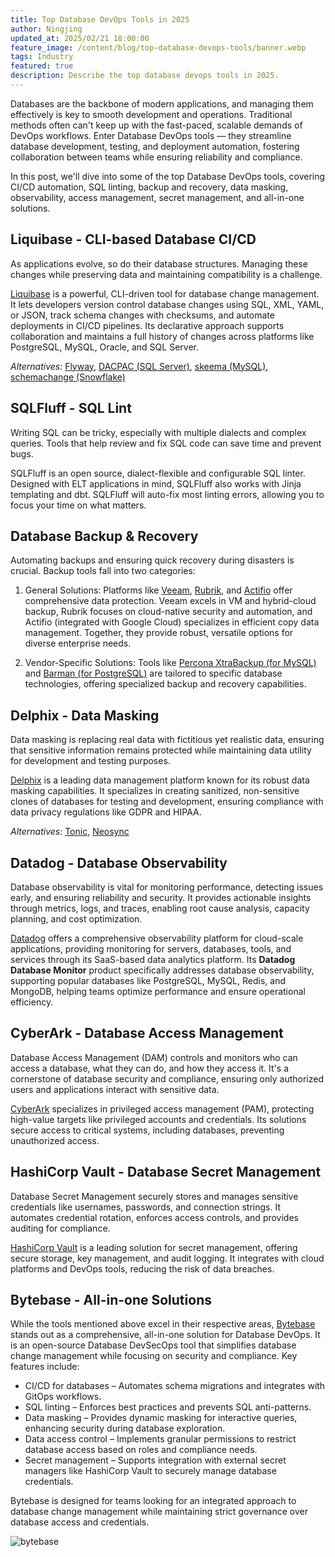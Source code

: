 ```yaml
---
title: Top Database DevOps Tools in 2025
author: Ningjing
updated_at: 2025/02/21 18:00:00
feature_image: /content/blog/top-database-devops-tools/banner.webp
tags: Industry
featured: true
description: Describe the top database devops tools in 2025.
---
```


Databases are the backbone of modern applications, and managing them effectively is key to smooth development and operations. Traditional methods often can't keep up with the fast-paced, scalable demands of DevOps workflows. Enter Database DevOps tools — they streamline database development, testing, and deployment automation, fostering collaboration between teams while ensuring reliability and compliance.

In this post, we'll dive into some of the top Database DevOps tools, covering CI/CD automation, SQL linting, backup and recovery, data masking, observability, access management, secret management, and all-in-one solutions.


## Liquibase - CLI-based Database CI/CD

As applications evolve, so do their database structures. Managing these changes while preserving data and maintaining compatibility is a challenge.

[Liquibase](https://www.liquibase.com/) is a powerful, CLI-driven tool for database change management. It lets developers version control database changes using SQL, XML, YAML, or JSON, track schema changes with checksums, and automate deployments in CI/CD pipelines. Its declarative approach supports collaboration and maintains a full history of changes across platforms like PostgreSQL, MySQL, Oracle, and SQL Server.

_Alternatives:_ [Flyway](https://flywaydb.org/), [DACPAC (SQL Server)](https://learn.microsoft.com/en-us/sql/relational-databases/data-tier-applications/data-tier-application-overview?view=sql-server-ver16), [skeema (MySQL)](https://www.skeema.io/), [schemachange (Snowflake)](https://www.schemachange.com/)

## SQLFluff - SQL Lint

Writing SQL can be tricky, especially with multiple dialects and complex queries. Tools that help review and fix SQL code can save time and prevent bugs.

SQLFluff is an open source, dialect-flexible and configurable SQL linter. Designed with ELT applications in mind, SQLFluff also works with Jinja templating and dbt. SQLFluff will auto-fix most linting errors, allowing you to focus your time on what matters.

## Database Backup & Recovery

Automating backups and ensuring quick recovery during disasters is crucial. Backup tools fall into two categories:

1. General Solutions: Platforms like [Veeam](https://www.veeam.com/), [Rubrik](https://www.rubrik.com/), and [Actifio](https://www.actifio.com/) offer comprehensive data protection. Veeam excels in VM and hybrid-cloud backup, Rubrik focuses on cloud-native security and automation, and Actifio (integrated with Google Cloud) specializes in efficient copy data management. Together, they provide robust, versatile options for diverse enterprise needs.

2. Vendor-Specific Solutions: Tools like [Percona XtraBackup (for MySQL)](https://www.percona.com/software/percona-xtrabackup) and [Barman (for PostgreSQL)](https://www.barman.org/) are tailored to specific database technologies, offering specialized backup and recovery capabilities.

## Delphix - Data Masking

Data masking is replacing real data with fictitious yet realistic data, ensuring that sensitive information remains protected while maintaining data utility for development and testing purposes.

[Delphix](https://www.delphix.com/) is a leading data management platform known for its robust data masking capabilities. It specializes in creating sanitized, non-sensitive clones of databases for testing and development, ensuring compliance with data privacy regulations like GDPR and HIPAA. 

_Alternatives:_ [Tonic](https://www.tonic.com/), [Neosync](https://www.neosync.com/)

## Datadog - Database Observability

Database observability is vital for monitoring performance, detecting issues early, and ensuring reliability and security. It provides actionable insights through metrics, logs, and traces, enabling root cause analysis, capacity planning, and cost optimization.

[Datadog](https://www.datadoghq.com/) offers a comprehensive observability platform for cloud-scale applications, providing monitoring for servers, databases, tools, and services through its SaaS-based data analytics platform. Its **Datadog Database Monitor** product specifically addresses database observability, supporting popular databases like PostgreSQL, MySQL, Redis, and MongoDB, helping teams optimize performance and ensure operational efficiency.

## CyberArk - Database Access Management

Database Access Management (DAM) controls and monitors who can access a database, what they can do, and how they access it. It's a cornerstone of database security and compliance, ensuring only authorized users and applications interact with sensitive data.

[CyberArk](https://www.cyberark.com/) specializes in privileged access management (PAM), protecting high-value targets like privileged accounts and credentials. Its solutions secure access to critical systems, including databases, preventing unauthorized access.

## HashiCorp Vault - Database Secret Management

Database Secret Management securely stores and manages sensitive credentials like usernames, passwords, and connection strings. It automates credential rotation, enforces access controls, and provides auditing for compliance.

[HashiCorp Vault](https://www.vaultproject.io/) is a leading solution for secret management, offering secure storage, key management, and audit logging. It integrates with cloud platforms and DevOps tools, reducing the risk of data breaches.

## Bytebase - All-in-one Solutions

While the tools mentioned above excel in their respective areas, [Bytebase](https://www.bytebase.com/) stands out as a comprehensive, all-in-one solution for Database DevOps. It is an open-source Database DevSecOps tool that simplifies database change management while focusing on security and compliance. Key features include:

- CI/CD for databases – Automates schema migrations and integrates with GitOps workflows.
- SQL linting – Enforces best practices and prevents SQL anti-patterns.
- Data masking – Provides dynamic masking for interactive queries, enhancing security during database exploration.
- Data access control – Implements granular permissions to restrict database access based on roles and compliance needs.
- Secret management – Supports integration with external secret managers like HashiCorp Vault to securely manage database credentials.

Bytebase is designed for teams looking for an integrated approach to database change management while maintaining strict governance over database access and credentials.

![bytebase](/content/blog/top-database-devops-tools/bytebase.webp)